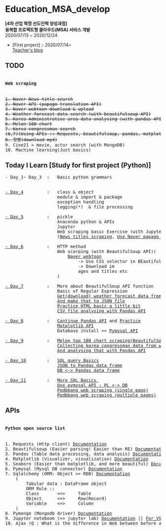 # Education_MSA_develop
**[4차 산업 혁명 선도인력 양성과정]** <br>
**융복합 프로젝트형 클라우드(MSA) 서비스 개발** <br>
2020/07/13 ~ 2020/12/24<br>

* [First project] :: 2020/07/14~<br>
<a href = 'https://blog.naver.com/vega2k'>Teacher's blog</a>

## TODO
<pre>
<h4>Web scraping</h4>
<del>1. Naver News title search</del>
<del>2. Naver API (papago translation API)</del>
<del>3. Naver webtoon download & upload</del>
<del>4. Weather forecast data search (with beautifulsoup API)</del>
<del>5. Korea Administrative area data analysing (with pandas API, csv data handling)</del>
<del>6. Melon 100 chart</del>
<del>7. Korea congressman search</del>
<del>(6,7)(Using APIs :: Requests, beautifulsoup, pandas, matplotlib, seaborn, pymysql(MariaDB), sqlalchemy)</del>
<del>8. 팟빵(download mp4)</del>
9. Cine21 > movie, actor search (with MongoDB)
10. Machine learning(Just basics)
</pre>

## Today I Learn [Study for first project (Python)]
<pre>
- Day_1~ Day_3  :   Basic python grammars<br>

<a href = "./Practice/Day_004">- Day_4</a>         :   class & object
                    module & import & package
                    exception handling
                    logging(*)  & file processing

<a href = "./Practice/Day_005">- Day_5</a>         :   pickle
                    Anaconda python & APIs
                    Jupyter
                    Web scraping basic Exercise (with Jupyter)
                    (<a href = "./Practice/Day_005/NHN_service_search.ipynb">News titles scraping</a>, <a href = "./Practice/Day_005/NHN_service_search.ipynb">Use Naver papago API</a>)

<a href = "./Practice/Day_006">- Day_6</a>         :   HTTP method
                    Web scarping (with BeautifulSoup API)(
                        <a href = "./Practice/Day_006/NHN_webtoon_scraper.ipynb">Naver webtoon</a>
                            -> Use CSS selector in BEautifulSoup
                            -> Download im
                            ages and titles etc
                    )

<a href = "./Practice/Day_007">- Day_7</a>         :   More about BeautifulSoup API function
                    Basic of Regular Expression
                    <a href = "./Practice/Day_007/weather_web_scraping.ipynb">Get(download) weather forecast data from web</a>
                    <a href = "./Practice/Day_007/my_weather.json">And make that to JSON file</a>
                    <a href = "./Practice/Day_007/table_practice.html">Practice HTML basic a little bit</a>
                    <a href = "./Practice/Day_007/pandas_ex.ipynb">CSV file analysing with Pandas API</a>

<a href = "./Practice/Day_008">- Day_8</a>         :   <a href = "./Practice/Day_008/pandas_cont.ipynb">Continue Pandas API</a> and <a href = "./Practice/Day_008/pandas_ex.ipynb">Practice</a>
                    <a href = "./Practice/Day_008/matplotlib_ex.ipynb">Matplotlib API</a>
                    Database install >> <a href = "./Practice/Day_008/pymysql_ex.ipynb">Pymysql API</a>

<a href = "./Practice/Day_009">- Day_9</a>         :   <a href = "./Practice/Day_009/melon_scraping.ipynb">Melon top 100 chart scraping(BeautifulSoup API)</a>
                    <a href = "./Practice/Day_009/congressman_scarping.ipynb">Collecting korea congressman data from web(BeautifulSoup API)</a>
                    <a href = "./Practice/Day_009/congressman_scarping.ipynb">And analysing that with Pandas API</a>

<a href = "./Practice/Day_010">- Day_10</a>        :   <a href="./Practice/Day_010/query_ex.md">SQL query Basics</a>
                    <a href = "./Practice/Day_010/melon_songs_to_db.ipynb">JSON to Pandas data frame</a>
                    <a href ="./Practice/Day_010/congressman_cont.ipynb">DB <-> Pandas data frame</a>

<a href = "./Practice/Day_011">- Day_11</a>        :   <a href = "./Practice/Day_011/sql_ex.md">More SQL Basics </a>
                    <a href = "./Practice/Day_011/pymysql_ex.ipynb">Use pymysql API : PL <-> DB</a>
                    <a href = "./Practice/Day_011/web_scraping_mp3_podbbang">Podbbang web scraping (single page)</a>
                    <a href = "./Practice/Day_011/advanced_web_scraping_mp3_podbbang">Podbbang web scraping (multiple pages)</a>
</pre>            

## APIs
<pre>
<h4>Python open source list</h4>
1. Requests (Http client) <a href = 'https://requests.readthedocs.io/en/master/'>Documentation</a>
2. Beautifulsoup (Easier parsing! Easier than RE) <a href='https://www.crummy.com/software/BeautifulSoup/bs4/doc/'>Documentation</a>
3. Pandas (Table data processing, data analysis) <a href='https://pandas.pydata.org/'>Documentation</a>
4. Matplotlib (Visualizer, visualization) <a href='https://matplotlib.org/'>Documentation</a>
5. Seaborn (Easier than matplotlib, and more beautiful) <a href='https://seaborn.pydata.org/'>Documentation</a>
6. Pymysql (Mysql DB connector) <a href = 'https://pymysql.readthedocs.io/en/latest/' >Documentation</a>
7. Sqlalchemy (ORM: Object >> RDB) <a href='https://docs.sqlalchemy.org/en/13/'>Documentation</a>
    (
        Tabular data : DataFrame object
        ORM Rule :: 
        Class       <=>     Table
        Object      <=>     Row(Record)
        Variable    <=>     Column
    )
8. Pymongo (Mongodb driver) <a href= 'https://pymongo.readthedocs.io/en/stable/'>Documentation</a>
9. Jupyter notebook (>> jupyter lab) <a href = "https://jupyter-notebook.readthedocs.io/en/stable/">Documentation</a> || <a href = "https://code.visualstudio.com/docs/python/jupyter-support">For_VScode</a>
10. Ajax (Q : What is the difference in Web between before and after the Ajax?) <a href = "./Practice/Day_9/congressman_scarping.ipynb">Short explain</a>
</pre>
